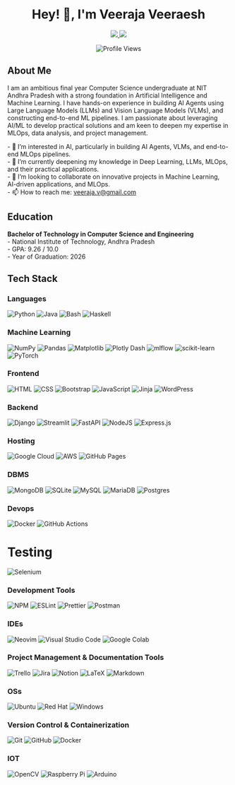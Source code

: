 <h1 align="center">Hey! 👋, I'm Veeraja Veeraesh</h1>

<p align="center">
  <a href="https://linkedin.com/in/veeraja-veeraesh">
    <img src="https://img.shields.io/badge/LinkedIn-0A66C2?style=for-the-badge&logo=linkedin&logoColor=white" />
  </a>
  <a href="https://www.kaggle.com/veerajaveeraesh">
    <img src="https://img.shields.io/badge/Kaggle-20BEFF?style=for-the-badge&logo=kaggle&logoColor=white" />
  </a>
</p>
<p align="center">
  <img src="https://komarev.com/ghpvc/?username=Veeraja-Veeraesh" alt="Profile Views" />
</p>

<h2 align="">About Me</h2>

<p align="">
  I am an ambitious final year Computer Science undergraduate at NIT Andhra Pradesh with a strong foundation in Artificial Intelligence and Machine Learning. I have hands-on experience in building AI Agents using Large Language Models (LLMs) and Vision Language Models (VLMs), and constructing end-to-end ML pipelines. I am passionate about leveraging AI/ML to develop practical solutions and am keen to deepen my expertise in MLOps, data analysis, and project management.
</p>

<p align="">
  - 👀 I’m interested in AI, particularly in building AI Agents, VLMs, and end-to-end MLOps pipelines. <br>
  - 🌱 I’m currently deepening my knowledge in Deep Learning, LLMs, MLOps, and their practical applications. <br>
  - 💞️ I’m looking to collaborate on innovative projects in Machine Learning, AI-driven applications, and MLOps. <br>
  - 📫 How to reach me: <a href="mailto:veeraja.v@gmail.com">veeraja.v@gmail.com</a> <br>
</p>

<h2 align="">Education</h2>

<p align="">
  <strong>Bachelor of Technology in Computer Science and Engineering</strong><br>
 - National Institute of Technology, Andhra Pradesh<br>
 - GPA: 9.26 / 10.0<br>
 - Year of Graduation: 2026
</p>

<!--
<h2 align="">My Stats</h2>

<p align="center" style="display:grid; grid-template-columns: 1fr; gap: 10px;">
  <img src="https://github-readme-streak-stats.herokuapp.com/?user=Veeraja-Veeraesh&theme=dark" alt="GitHub Streak" style="height:200px;"/> 
  <img src="https://github-readme-stats.vercel.app/api?username=Veeraja-Veeraesh&show_icons=true&theme=dark" alt="GitHub Stats" style="height:200px; " /> 
  <a href="https://github.com/ryo-ma/github-profile-trophy">
    <img src="https://github-profile-trophy.vercel.app/?username=Veeraja-Veeraesh&row=2&column=4&theme=dark_lover&no-bg=true" alt="GitHub Trophies" style="height:200px;" />
  </a>
  <img src="https://github-readme-stats.vercel.app/api/top-langs/?username=Veeraja-Veeraesh&layout=compact&theme=dark" alt="Top Languages" style="height:200px;" /> 
</p>
-->
## Tech Stack

### Languages

![Python](https://img.shields.io/badge/Python-3776AB?style=for-the-badge&logo=python&logoColor=yellow)
![Java](https://img.shields.io/badge/java-%23ED8B00.svg?style=for-the-badge&logo=openjdk&logoColor=white)
![Bash](https://img.shields.io/badge/bash-%23121011.svg?style=for-the-badge&logo=gnu-bash&logoColor=white)
![Haskell](https://img.shields.io/badge/Haskell-5e5086?style=for-the-badge&logo=haskell&logoColor=white)

### Machine Learning

![NumPy](https://img.shields.io/badge/numpy-%23013243.svg?style=for-the-badge&logo=numpy&logoColor=white)
![Pandas](https://img.shields.io/badge/pandas-%23150458.svg?style=for-the-badge&logo=pandas&logoColor=white)
![Matplotlib](https://img.shields.io/badge/Matplotlib-%23ffffff.svg?style=for-the-badge&logo=Matplotlib&logoColor=black)
![Plotly Dash](https://img.shields.io/badge/plotly-3F4F75.svg?style=for-the-badge&logo=plotly&logoColor=white)
![mlflow](https://img.shields.io/badge/mlflow-%23d9ead3.svg?style=for-the-badge&logo=numpy&logoColor=blue)
![scikit-learn](https://img.shields.io/badge/scikit--learn-%23F7931E.svg?style=for-the-badge&logo=scikit-learn&logoColor=white)
![PyTorch](https://img.shields.io/badge/PyTorch-%23EE4C2C.svg?style=for-the-badge&logo=PyTorch&logoColor=white)

### Frontend

![HTML](https://img.shields.io/badge/HTML5-E34F26?style=for-the-badge&logo=html5&logoColor=white)
![CSS](https://img.shields.io/badge/CSS3-1572B6?style=for-the-badge&logo=css3&logoColor=white)
![Bootstrap](https://img.shields.io/badge/bootstrap-%238511FA.svg?style=for-the-badge&logo=bootstrap&logoColor=white)
![JavaScript](https://img.shields.io/badge/javascript-%23323330.svg?style=for-the-badge&logo=javascript&logoColor=%23F7DF1E)
![Jinja](https://img.shields.io/badge/jinja-white.svg?style=for-the-badge&logo=jinja&logoColor=black)
![WordPress](https://img.shields.io/badge/WordPress-%23117AC9.svg?style=for-the-badge&logo=WordPress&logoColor=white)

### Backend

![Django](https://img.shields.io/badge/django-%23092E20.svg?style=for-the-badge&logo=django&logoColor=white)
![Streamlit](https://img.shields.io/badge/Streamlit-%23FE4B4B.svg?style=for-the-badge&logo=streamlit&logoColor=white)
![FastAPI](https://img.shields.io/badge/FastAPI-005571?style=for-the-badge&logo=fastapi)
![NodeJS](https://img.shields.io/badge/node.js-6DA55F?style=for-the-badge&logo=node.js&logoColor=white)
![Express.js](https://img.shields.io/badge/express.js-%23404d59.svg?style=for-the-badge&logo=express&logoColor=%2361DAFB)

### Hosting

![Google Cloud](https://img.shields.io/badge/GoogleCloud-%234285F4.svg?style=for-the-badge&logo=google-cloud&logoColor=white)
![AWS](https://img.shields.io/badge/AWS-%23FF9900.svg?style=for-the-badge&logo=amazon-aws&logoColor=white)
![GitHub Pages](https://img.shields.io/badge/-GitHub%20Pages-000?style=for-the-badge&logo=github)

### DBMS

![MongoDB](https://img.shields.io/badge/MongoDB-%234ea94b.svg?style=for-the-badge&logo=mongodb&logoColor=white)
![SQLite](https://img.shields.io/badge/sqlite-%2307405e.svg?style=for-the-badge&logo=sqlite&logoColor=white)
![MySQL](https://img.shields.io/badge/mysql-%23FFF.svg?style=for-the-badge&logo=mysql&logoColor=black)
![MariaDB](https://img.shields.io/badge/MariaDB-003545?style=for-the-badge&logo=mariadb&logoColor=white)
![Postgres](https://img.shields.io/badge/postgres-%23316192.svg?style=for-the-badge&logo=postgresql&logoColor=white)

### Devops

![Docker](https://img.shields.io/badge/docker-%230db7ed.svg?style=for-the-badge&logo=docker&logoColor=white)
![GitHub Actions](https://img.shields.io/badge/github%20actions-%232671E5.svg?style=for-the-badge&logo=githubactions&logoColor=white)

# Testing

![Selenium](https://img.shields.io/badge/-selenium-%43B02A?style=for-the-badge&logo=selenium&logoColor=white)

### Development Tools

![NPM](https://img.shields.io/badge/NPM-%23CB3837.svg?style=for-the-badge&logo=npm&logoColor=white)
![ESLint](https://img.shields.io/badge/ESLint-4B3263?style=for-the-badge&logo=eslint&logoColor=white)
![Prettier](https://img.shields.io/badge/prettier-%23F7B93E.svg?style=for-the-badge&logo=prettier&logoColor=black)
![Postman](https://img.shields.io/badge/Postman-FF6C37?style=for-the-badge&logo=postman&logoColor=white)

### IDEs

![Neovim](https://img.shields.io/badge/NeoVim-%2357A143.svg?&style=for-the-badge&logo=neovim&logoColor=white)
![Visual Studio Code](https://img.shields.io/badge/Visual%20Studio%20Code-0078d7.svg?style=for-the-badge&logo=visual-studio-code&logoColor=white)
![Google Colab](https://img.shields.io/badge/Google%20Colab-%23F9A825.svg?style=for-the-badge&logo=googlecolab&logoColor=white)

### Project Management & Documentation Tools

![Trello](https://img.shields.io/badge/Trello-%23026AA7.svg?style=for-the-badge&logo=Trello&logoColor=white)
![Jira](https://img.shields.io/badge/jira-%230A0FFF.svg?style=for-the-badge&logo=jira&logoColor=white)
![Notion](https://img.shields.io/badge/Notion-%23000000.svg?style=for-the-badge&logo=notion&logoColor=white)
![LaTeX](https://img.shields.io/badge/latex-%23008080.svg?style=for-the-badge&logo=latex&logoColor=white)
![Markdown](https://img.shields.io/badge/markdown-%23000000.svg?style=for-the-badge&logo=markdown&logoColor=white)

### OSs

![Ubuntu](https://img.shields.io/badge/Ubuntu-E95420?style=for-the-badge&logo=ubuntu&logoColor=white)
![Red Hat](https://img.shields.io/badge/Red%20Hat-EE0000?style=for-the-badge&logo=redhat&logoColor=white)
![Windows](https://img.shields.io/badge/Windows-0078D6?style=for-the-badge&logo=windows&logoColor=white)

### Version Control & Containerization

![Git](https://img.shields.io/badge/-Git-000?style=for-the-badge&logo=git)
![GitHub](https://img.shields.io/badge/-GitHub-000?style=for-the-badge&logo=github)
![Docker](https://img.shields.io/badge/docker-%230db7ed.svg?style=for-the-badge&logo=docker&logoColor=white)

### IOT

![OpenCV](https://img.shields.io/badge/opencv-%23white.svg?style=for-the-badge&logo=opencv&logoColor=white)
![Raspberry Pi](https://img.shields.io/badge/-RaspberryPi-C51A4A?style=for-the-badge&logo=Raspberry-Pi)
![Arduino](https://img.shields.io/badge/-Arduino-00979D?style=for-the-badge&logo=Arduino&logoColor=white)
